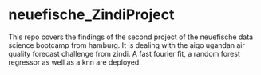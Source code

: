 # neuefische_ZindiProject

This repo covers the findings of the second project of the neuefische data science bootcamp from hamburg. It is dealing with the aiqo  ugandan air quality forecast challenge from zindi. A fast fourier fit, a random forest regressor as well as a knn are deployed.
